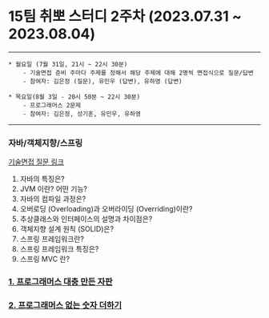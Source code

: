 
# 15팀 취뽀 스터디 2주차 (2023.07.31 ~ 2023.08.04)

---
    * 월요일 (7월 31일, 21시 ~ 22시 30분)
        - 기술면접 준비 주마다 주제를 정해서 해당 주제에 대해 2명씩 면접식으로 질문/답변
        - 참여자: 김은정 (질문), 유민우 (답변), 유하영 (답변)

    * 목요일(8월 3일 - 20시 50분 ~ 22시 30분)
        - 프로그래머스 2문제
        - 참여자: 김은정, 성기훈, 유민우, 유하영

---

### 자바/객체지향/스프링
  <a href = "https://dev-coco.tistory.com/153">기술면접 질문 링크</a>
  
  1. 자바의 특징은?
  2. JVM 이란? 어떤 기능?
  3. 자바의 컴파일 과정은?
  4. 오버로딩 (Overloading)과 오버라이딩 (Overriding)이란?
  5. 추상클래스와 인터페이스의 설명과 차이점은?
  6. 객체지향 설계 원칙 (SOLID)은?
  7. 스프링 프레임워크란?
  8. 스프링 프레임워크 특징은?
  9. 스프링 MVC 란?

### <a href = "https://school.programmers.co.kr/learn/courses/30/lessons/160586"> 1. 프로그래머스 대충 만든 자판 </a>
### <a href = "https://school.programmers.co.kr/learn/courses/30/lessons/86051"> 2. 프로그래머스 없는 숫자 더하기 </a>
